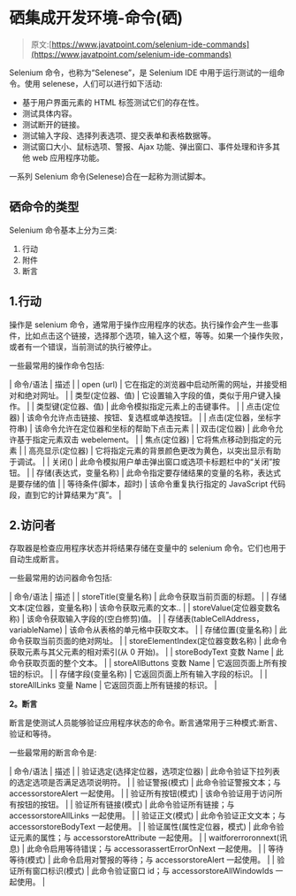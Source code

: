 # 硒集成开发环境-命令(硒)

> 原文:[https://www.javatpoint.com/selenium-ide-commands](https://www.javatpoint.com/selenium-ide-commands)

Selenium 命令，也称为“Selenese”，是 Selenium IDE 中用于运行测试的一组命令。使用 selenese，人们可以进行如下活动:

*   基于用户界面元素的 HTML 标签测试它们的存在性。
*   测试具体内容。
*   测试断开的链接。
*   测试输入字段、选择列表选项、提交表单和表格数据等。
*   测试窗口大小、鼠标选项、警报、Ajax 功能、弹出窗口、事件处理和许多其他 web 应用程序功能。

一系列 Selenium 命令(Selenese)合在一起称为测试脚本。

## 硒命令的类型

Selenium 命令基本上分为三类:

1.  行动
2.  附件
3.  断言

## 1.行动

操作是 selenium 命令，通常用于操作应用程序的状态。执行操作会产生一些事件，比如点击这个链接，选择那个选项，输入这个框，等等。如果一个操作失败，或者有一个错误，当前测试的执行被停止。

一些最常用的操作命令包括:

| 命令/语法 | 描述 |
| open (url) | 它在指定的浏览器中启动所需的网址，并接受相对和绝对网址。 |
| 类型(定位器、值) | 它设置输入字段的值，类似于用户键入操作。 |
| 类型键(定位器、值) | 此命令模拟指定元素上的击键事件。 |
| 点击(定位器) | 该命令允许点击链接、按钮、复选框或单选按钮。 |
| 点击(定位器，坐标字符串) | 该命令允许在定位器和坐标的帮助下点击元素 |
| 双击(定位器) | 此命令允许基于指定元素双击 webelement。 |
| 焦点(定位器) | 它将焦点移动到指定的元素 |
| 高亮显示(定位器) | 它将指定元素的背景颜色更改为黄色，以突出显示有助于调试。 |
| 关闭() | 此命令模拟用户单击弹出窗口或选项卡标题栏中的“关闭”按钮。 |
| 存储(表达式，变量名称) | 此命令指定要存储结果的变量的名称，表达式是要存储的值 |
| 等待条件(脚本，超时) | 该命令重复执行指定的 JavaScript 代码段，直到它的计算结果为“真”。 |

## 2.访问者

存取器是检查应用程序状态并将结果存储在变量中的 selenium 命令。它们也用于自动生成断言。

一些最常用的访问器命令包括:

| 命令/语法 | 描述 |
| storeTitle(变量名称) | 此命令获取当前页面的标题。 |
| 存储文本(定位器，变量名称) | 该命令获取元素的文本.. |
| storeValue(定位器变数名称) | 该命令获取输入字段的(空白修剪)值。 |
| 存储表(tableCellAddress，variableName) | 该命令从表格的单元格中获取文本。 |
| 存储位置(变量名称) | 此命令获取当前页面的绝对网址。 |
| storeElementIndex(定位器变数名称) | 此命令获取元素与其父元素的相对索引(从 0 开始)。 |
| storeBodyText 变数 Name | 此命令获取页面的整个文本。 |
| storeAllButtons 变数 Name | 它返回页面上所有按钮的标识。 |
| 存储字段(变量名称) | 它返回页面上所有输入字段的标识。 |
| storeAllLinks 变量 Name | 它返回页面上所有链接的标识。 |

**2。断言**

断言是使测试人员能够验证应用程序状态的命令。断言通常用于三种模式:断言、验证和等待。

一些最常用的断言命令是:

| 命令/语法 | 描述 |
| 验证选定(选择定位器，选项定位器) | 此命令验证下拉列表的选定选项是否满足选项说明符。 |
| 验证警报(模式) | 此命令验证警报文本；与 accessorstoreAlert 一起使用。 |
| 验证所有按钮(模式) | 该命令验证用于访问所有按钮的按钮。 |
| 验证所有链接(模式) | 此命令验证所有链接；与 accessorstoreAllLinks 一起使用。 |
| 验证正文(模式) | 此命令验证正文文本；与 accessorstoreBodyText 一起使用。 |
| 验证属性(属性定位器，模式) | 此命令验证元素的属性；与 accessorstoreAttribute 一起使用。 |
| waitforerroronnext(讯息) | 此命令启用等待错误；与 accessorassertErrorOnNext 一起使用。 |
| 等待等待(模式) | 此命令启用对警报的等待；与 accessorstoreAlert 一起使用。 |
| 验证所有窗口标识(模式) | 此命令验证窗口 id；与 accessorstoreAllWindowIds 一起使用。 |